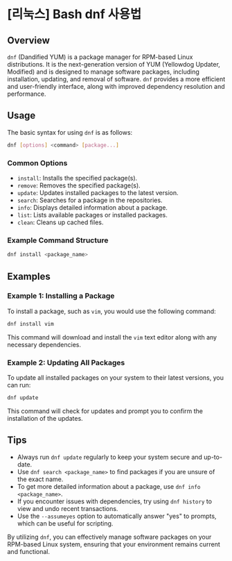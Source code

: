 # [리눅스] Bash dnf 사용법

## Overview
`dnf` (Dandified YUM) is a package manager for RPM-based Linux distributions. It is the next-generation version of YUM (Yellowdog Updater, Modified) and is designed to manage software packages, including installation, updating, and removal of software. `dnf` provides a more efficient and user-friendly interface, along with improved dependency resolution and performance.

## Usage
The basic syntax for using `dnf` is as follows:

```bash
dnf [options] <command> [package...]
```

### Common Options
- `install`: Installs the specified package(s).
- `remove`: Removes the specified package(s).
- `update`: Updates installed packages to the latest version.
- `search`: Searches for a package in the repositories.
- `info`: Displays detailed information about a package.
- `list`: Lists available packages or installed packages.
- `clean`: Cleans up cached files.

### Example Command Structure
```bash
dnf install <package_name>
```

## Examples
### Example 1: Installing a Package
To install a package, such as `vim`, you would use the following command:

```bash
dnf install vim
```
This command will download and install the `vim` text editor along with any necessary dependencies.

### Example 2: Updating All Packages
To update all installed packages on your system to their latest versions, you can run:

```bash
dnf update
```
This command will check for updates and prompt you to confirm the installation of the updates.

## Tips
- Always run `dnf update` regularly to keep your system secure and up-to-date.
- Use `dnf search <package_name>` to find packages if you are unsure of the exact name.
- To get more detailed information about a package, use `dnf info <package_name>`.
- If you encounter issues with dependencies, try using `dnf history` to view and undo recent transactions.
- Use the `--assumeyes` option to automatically answer "yes" to prompts, which can be useful for scripting.

By utilizing `dnf`, you can effectively manage software packages on your RPM-based Linux system, ensuring that your environment remains current and functional.